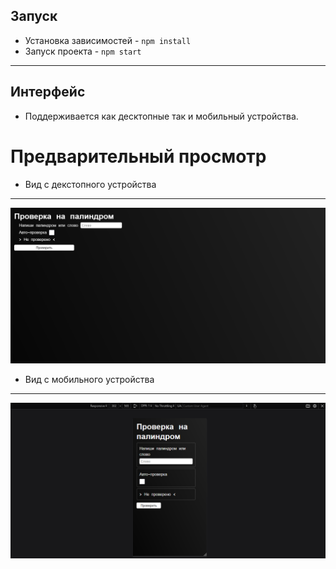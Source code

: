 ## Запуск
- Установка зависимостей - ```npm install```
- Запуск проекта - ```npm start```

---

## Интерфейс
- Поддерживается как десктопные так и мобильный устройства.

# Предварительный просмотр
- Вид с декстопного устройства
---
![desktop view](previews/desktop.png)
- Вид с мобильного устройства
---
![mobile view](previews/mobile.png)
